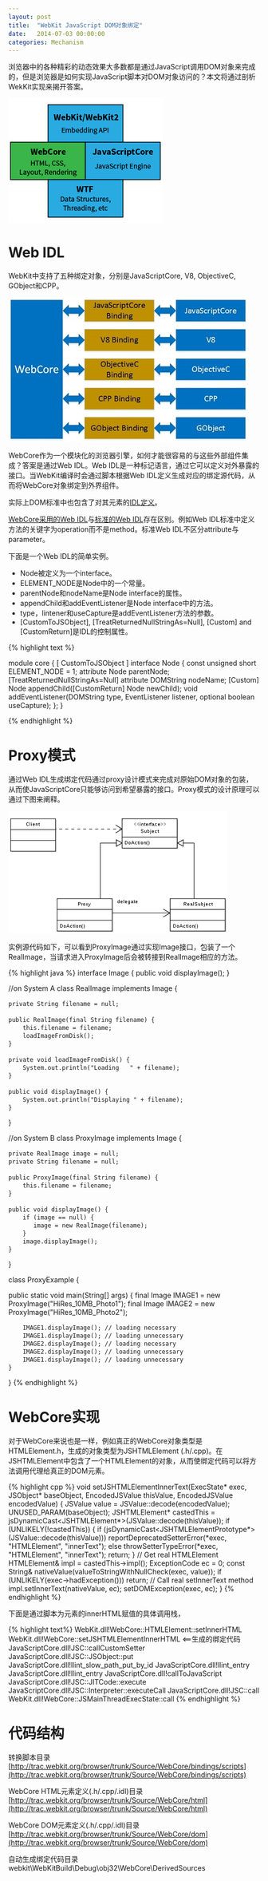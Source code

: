 ```yaml
---
layout: post
title:  "WebKit JavaScript DOM对象绑定"
date:   2014-07-03 00:00:00
categories: Mechanism
---
```


浏览器中的各种精彩的动态效果大多数都是通过JavaScript调用DOM对象来完成的，但是浏览器是如何实现JavaScript脚本对DOM对象访问的？本文将通过剖析WekKit实现来揭开答案。

![webkit](/assets/images/posts/webkit-arch.png)

<!--more-->

# Web IDL

WebKit中支持了五种绑定对象，分别是JavaScriptCore, V8, ObjectiveC, GObject和CPP。

![WebKit Binding](/assets/images/posts/webkit-binding.jpg)

WebCore作为一个模块化的浏览器引擎，如何才能很容易的与这些外部组件集成？答案是通过Web IDL。Web IDL是一种标记语言，通过它可以定义对外暴露的接口。当WebKit编译时会通过脚本根据Web IDL定义生成对应的绑定源代码，从而将WebCore对象绑定到外界组件。

实际上DOM标准中也包含了对其元素的[IDL定义](http://www.w3.org/TR/1998/REC-DOM-Level-1-19981001/idl-definitions.html)。

[WebCore采用的Web IDL](https://trac.webkit.org/wiki/WebKitIDL)与[标准的Web IDL](http://www.w3.org/TR/WebIDL/)存在区别。例如Web IDL标准中定义方法的关键字为operation而不是method。标准Web IDL不区分attribute与parameter。

下面是一个Web IDL的简单实例。

+ Node被定义为一个interface。
+ ELEMENT_NODE是Node中的一个常量。
+ parentNode和nodeName是Node interface的属性。
+ appendChild和addEventListener是Node interface中的方法。
+ type，lintener和useCapture是addEventListener方法的参数。
+ [CustomToJSObject], [TreatReturnedNullStringAs=Null], [Custom] and [CustomReturn]是IDL的控制属性。

{% highlight text %}

module core {
    [
        CustomToJSObject
    ] interface Node {
        const unsigned short ELEMENT_NODE = 1;
        attribute Node parentNode;
        [TreatReturnedNullStringAs=Null] attribute DOMString nodeName;
        [Custom] Node appendChild([CustomReturn] Node newChild);
        void addEventListener(DOMString type, EventListener listener, optional boolean useCapture);
    };
}

{% endhighlight %}

# Proxy模式

通过Web IDL生成绑定代码通过proxy设计模式来完成对原始DOM对象的包装，从而使JavaScriptCore只能够访问到希望暴露的接口。Proxy模式的设计原理可以通过下图来阐释。

![proxy design pattern](/assets/images/posts/Proxy_pattern_diagram.png)

实例源代码如下，可以看到ProxyImage通过实现Image接口，包装了一个RealImage，当请求进入ProxyImage后会被转接到RealImage相应的方法。

{% highlight java %}
interface Image {
    public void displayImage();
}
 
//on System A 
class RealImage implements Image {
 
    private String filename = null;

    public RealImage(final String filename) { 
        this.filename = filename;
        loadImageFromDisk();
    }
 
    private void loadImageFromDisk() {
        System.out.println("Loading   " + filename);
    }

    public void displayImage() { 
        System.out.println("Displaying " + filename); 
    }
 
}
 
//on System B 
class ProxyImage implements Image {
 
    private RealImage image = null;
    private String filename = null;

    public ProxyImage(final String filename) { 
        this.filename = filename; 
    }

    public void displayImage() {
        if (image == null) {
           image = new RealImage(filename);
        } 
        image.displayImage();
    } 
}
 
class ProxyExample {
 
   public static void main(String[] args) {
        final Image IMAGE1 = new ProxyImage("HiRes_10MB_Photo1");
        final Image IMAGE2 = new ProxyImage("HiRes_10MB_Photo2");
 
        IMAGE1.displayImage(); // loading necessary
        IMAGE1.displayImage(); // loading unnecessary
        IMAGE2.displayImage(); // loading necessary
        IMAGE2.displayImage(); // loading unnecessary
        IMAGE1.displayImage(); // loading unnecessary
    }
 
}
{% endhighlight %}

# WebCore实现

对于WebCore来说也是一样，例如真正的WebCore对象类型是HTMLElement.h，生成的对象类型为JSHTMLElement (.h/.cpp)。在JSHTMLElement中包含了一个HTMLElement的对象，从而使绑定代码可以将方法调用代理给真正的DOM元素。

{% highlight cpp %}
void setJSHTMLElementInnerText(ExecState* exec, JSObject* baseObject, EncodedJSValue thisValue, EncodedJSValue encodedValue)
{
    JSValue value = JSValue::decode(encodedValue);
    UNUSED_PARAM(baseObject);
    JSHTMLElement* castedThis = jsDynamicCast<JSHTMLElement*>(JSValue::decode(thisValue));
    if (UNLIKELY(!castedThis)) {
        if (jsDynamicCast<JSHTMLElementPrototype*>(JSValue::decode(thisValue)))
            reportDeprecatedSetterError(*exec, "HTMLElement", "innerText");
        else
            throwSetterTypeError(*exec, "HTMLElement", "innerText");
        return;
    }
    // Get real HTMLElement
    HTMLElement& impl = castedThis->impl();
    ExceptionCode ec = 0;
    const String& nativeValue(valueToStringWithNullCheck(exec, value));
    if (UNLIKELY(exec->hadException()))
        return;
    // Call real setInnerText method
    impl.setInnerText(nativeValue, ec);
    setDOMException(exec, ec);
}
{% endhighlight %}

下面是通过脚本为元素的innerHTML赋值的具体调用栈，

{% highlight text%}
WebKit.dll!WebCore::HTMLElement::setInnerHTML 
WebKit.dll!WebCore::setJSHTMLElementInnerHTML <==生成的绑定代码 
JavaScriptCore.dll!JSC::callCustomSetter 
JavaScriptCore.dll!JSC::JSObject::put 
JavaScriptCore.dll!llint_slow_path_put_by_id 
JavaScriptCore.dll!llint_entry 
JavaScriptCore.dll!llint_entry 
JavaScriptCore.dll!callToJavaScript 
JavaScriptCore.dll!JSC::JITCode::execute 
JavaScriptCore.dll!JSC::Interpreter::executeCall 
JavaScriptCore.dll!JSC::call 
WebKit.dll!WebCore::JSMainThreadExecState::call
{% endhighlight %}

# 代码结构

转换脚本目录  
[http://trac.webkit.org/browser/trunk/Source/WebCore/bindings/scripts](http://trac.webkit.org/browser/trunk/Source/WebCore/bindings/scripts)

WebCore HTML元素定义(.h/.cpp/.idl)目录  
[http://trac.webkit.org/browser/trunk/Source/WebCore/html](http://trac.webkit.org/browser/trunk/Source/WebCore/html)

WebCore DOM元素定义(.h/.cpp/.idl)目录  
[http://trac.webkit.org/browser/trunk/Source/WebCore/dom](http://trac.webkit.org/browser/trunk/Source/WebCore/dom)

自动生成绑定代码目录  
webkit\WebKitBuild\Debug\obj32\WebCore\DerivedSources